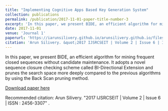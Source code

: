 ```yaml
---
title: "Implementing Cognitive Apps Based Key Generation System"
collection: publications
permalink: /publication/2017-11-01-paper-title-number-3  
excerpt: 'In this paper, we present BIDE, an efficient algorithm for mining frequent closed sequences without candidate maintenance. It adopts a novel sequence closure checking scheme called BI-Directional Extension and prunes the search space more deeply compared to the previous algorithms by using the Back Scan pruning method.'
date: 2017-11-01
venue: 'Journal 1'
paperurl: 'https://iarunsilivery.github.io/arunsilivery.github.io/files/Paper-2.pdf'
citation: 'Arun Silivery. &quot;2017 IJSRCSEIT | Volume 2 | Issue 6 | ISSN : 2456-3307.&quot; <i></i>.'
---
```

In this paper, we present BIDE, an efficient algorithm for mining frequent closed sequences without candidate maintenance. It adopts a novel sequence closure checking scheme called BI-Directional Extension and prunes the search space more deeply compared to the previous algorithms by using the Back Scan pruning method.

[Download paper here](https://iarunsilivery.github.io/arunsilivery.github.io/files/Paper-2.pdf)

Recommended citation: Arun Silivery. "2017 IJSRCSEIT | Volume 2 | Issue 6 | ISSN : 2456-3307" <i></i>. 
